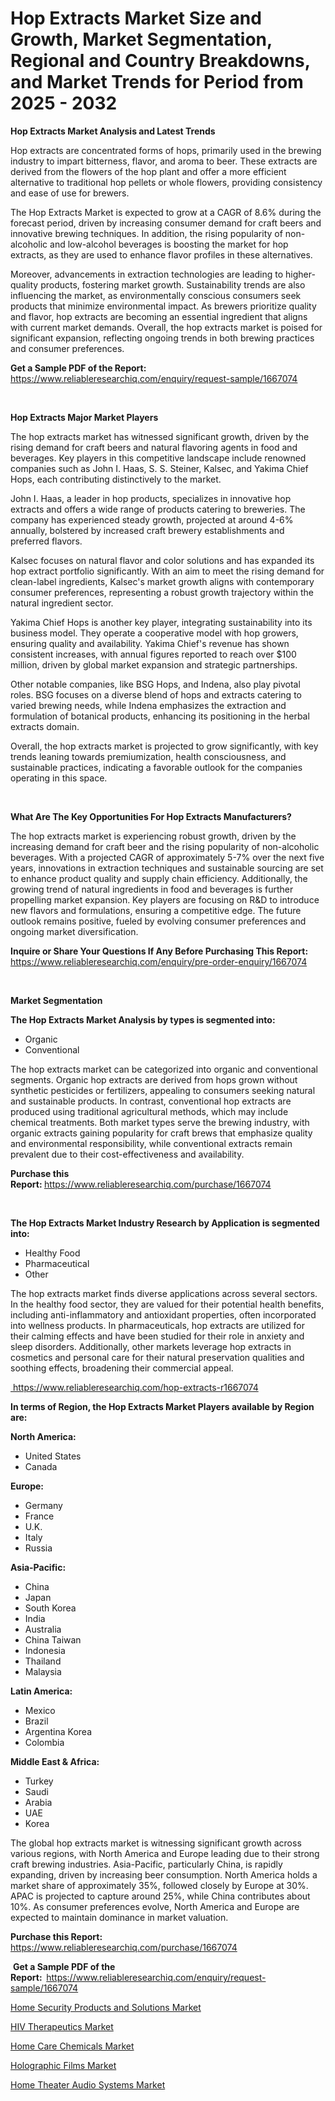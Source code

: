 <p><h1>Hop Extracts Market Size and Growth, Market Segmentation, Regional and Country Breakdowns, and Market Trends for Period from 2025 -  2032</h1></p><p><strong>Hop Extracts Market Analysis and Latest Trends</strong></p>
<p><p>Hop extracts are concentrated forms of hops, primarily used in the brewing industry to impart bitterness, flavor, and aroma to beer. These extracts are derived from the flowers of the hop plant and offer a more efficient alternative to traditional hop pellets or whole flowers, providing consistency and ease of use for brewers. </p><p>The Hop Extracts Market is expected to grow at a CAGR of 8.6% during the forecast period, driven by increasing consumer demand for craft beers and innovative brewing techniques. In addition, the rising popularity of non-alcoholic and low-alcohol beverages is boosting the market for hop extracts, as they are used to enhance flavor profiles in these alternatives. </p><p>Moreover, advancements in extraction technologies are leading to higher-quality products, fostering market growth. Sustainability trends are also influencing the market, as environmentally conscious consumers seek products that minimize environmental impact. As brewers prioritize quality and flavor, hop extracts are becoming an essential ingredient that aligns with current market demands. Overall, the hop extracts market is poised for significant expansion, reflecting ongoing trends in both brewing practices and consumer preferences.</p></p>
<p><strong>Get a Sample PDF of the Report:&nbsp;</strong> <a href="https://www.reliableresearchiq.com/enquiry/request-sample/1667074?utm_campaign=1082&utm_medium=2&utm_source=Github&utm_content=ia&utm_term=06032025&utm_id=hop-extracts">https://www.reliableresearchiq.com/enquiry/request-sample/1667074</a></p>
<p>&nbsp;</p>
<p><strong>Hop Extracts Major Market Players</strong></p>
<p><p>The hop extracts market has witnessed significant growth, driven by the rising demand for craft beers and natural flavoring agents in food and beverages. Key players in this competitive landscape include renowned companies such as John I. Haas, S. S. Steiner, Kalsec, and Yakima Chief Hops, each contributing distinctively to the market.</p><p>John I. Haas, a leader in hop products, specializes in innovative hop extracts and offers a wide range of products catering to breweries. The company has experienced steady growth, projected at around 4-6% annually, bolstered by increased craft brewery establishments and preferred flavors.</p><p>Kalsec focuses on natural flavor and color solutions and has expanded its hop extract portfolio significantly. With an aim to meet the rising demand for clean-label ingredients, Kalsec's market growth aligns with contemporary consumer preferences, representing a robust growth trajectory within the natural ingredient sector.</p><p>Yakima Chief Hops is another key player, integrating sustainability into its business model. They operate a cooperative model with hop growers, ensuring quality and availability. Yakima Chief's revenue has shown consistent increases, with annual figures reported to reach over $100 million, driven by global market expansion and strategic partnerships.</p><p>Other notable companies, like BSG Hops, and Indena, also play pivotal roles. BSG focuses on a diverse blend of hops and extracts catering to varied brewing needs, while Indena emphasizes the extraction and formulation of botanical products, enhancing its positioning in the herbal extracts domain.</p><p>Overall, the hop extracts market is projected to grow significantly, with key trends leaning towards premiumization, health consciousness, and sustainable practices, indicating a favorable outlook for the companies operating in this space.</p></p>
<p>&nbsp;</p>
<p><strong>What Are The Key Opportunities For Hop Extracts Manufacturers?</strong></p>
<p><p>The hop extracts market is experiencing robust growth, driven by the increasing demand for craft beer and the rising popularity of non-alcoholic beverages. With a projected CAGR of approximately 5-7% over the next five years, innovations in extraction techniques and sustainable sourcing are set to enhance product quality and supply chain efficiency. Additionally, the growing trend of natural ingredients in food and beverages is further propelling market expansion. Key players are focusing on R&D to introduce new flavors and formulations, ensuring a competitive edge. The future outlook remains positive, fueled by evolving consumer preferences and ongoing market diversification.</p></p>
<p><strong>Inquire or Share Your Questions If Any Before Purchasing This Report:</strong> <a href="https://www.reliableresearchiq.com/enquiry/pre-order-enquiry/1667074?utm_campaign=1082&utm_medium=2&utm_source=Github&utm_content=ia&utm_term=06032025&utm_id=hop-extracts">https://www.reliableresearchiq.com/enquiry/pre-order-enquiry/1667074</a></p>
<p>&nbsp;</p>
<p><strong>Market Segmentation</strong></p>
<p><strong>The Hop Extracts Market Analysis by types is segmented into:</strong></p>
<p><ul><li>Organic</li><li>Conventional</li></ul></p>
<p><p>The hop extracts market can be categorized into organic and conventional segments. Organic hop extracts are derived from hops grown without synthetic pesticides or fertilizers, appealing to consumers seeking natural and sustainable products. In contrast, conventional hop extracts are produced using traditional agricultural methods, which may include chemical treatments. Both market types serve the brewing industry, with organic extracts gaining popularity for craft brews that emphasize quality and environmental responsibility, while conventional extracts remain prevalent due to their cost-effectiveness and availability.</p></p>
<p><strong>Purchase this Report:&nbsp;</strong><a href="https://www.reliableresearchiq.com/purchase/1667074?utm_campaign=1082&utm_medium=2&utm_source=Github&utm_content=ia&utm_term=06032025&utm_id=hop-extracts">https://www.reliableresearchiq.com/purchase/1667074</a></p>
<p>&nbsp;</p>
<p><strong>The Hop Extracts Market Industry Research by Application is segmented into:</strong></p>
<p><ul><li>Healthy Food</li><li>Pharmaceutical</li><li>Other</li></ul></p>
<p><p>The hop extracts market finds diverse applications across several sectors. In the healthy food sector, they are valued for their potential health benefits, including anti-inflammatory and antioxidant properties, often incorporated into wellness products. In pharmaceuticals, hop extracts are utilized for their calming effects and have been studied for their role in anxiety and sleep disorders. Additionally, other markets leverage hop extracts in cosmetics and personal care for their natural preservation qualities and soothing effects, broadening their commercial appeal.</p></p>
<p><a href="https://www.reliableresearchiq.com/hop-extracts-r1667074?utm_campaign=1082&utm_medium=2&utm_source=Github&utm_content=ia&utm_term=06032025&utm_id=hop-extracts">&nbsp;https://www.reliableresearchiq.com/hop-extracts-r1667074</a></p>
<p><strong>In terms of Region, the Hop Extracts Market Players available by Region are:</strong></p>
<p>
    <p> <strong> North America: </strong>
        <ul>
            <li>United States</li>
            <li>Canada</li>
        </ul>
        </p> 
    <p> <strong> Europe: </strong>
        <ul>
            <li>Germany</li>
            <li>France</li>
            <li>U.K.</li>
            <li>Italy</li>
            <li>Russia</li>
        </ul>
        </p> 
    <p> <strong> Asia-Pacific: </strong>
        <ul>
            <li>China</li>
            <li>Japan</li>
            <li>South Korea</li>
            <li>India</li>
            <li>Australia</li>
            <li>China Taiwan</li>
            <li>Indonesia</li>
            <li>Thailand</li>
            <li>Malaysia</li>
        </ul>
        </p> 
    <p> <strong> Latin America: </strong>
        <ul>
            <li>Mexico</li>
            <li>Brazil</li>
            <li>Argentina Korea</li>
            <li>Colombia</li>
        </ul>
        </p> 
    <p> <strong> Middle East & Africa: </strong>
        <ul>
            <li>Turkey</li>
            <li>Saudi</li>
            <li>Arabia</li>
            <li>UAE</li>
            <li>Korea</li>
        </ul>
    </p>
    </p>
<p><p>The global hop extracts market is witnessing significant growth across various regions, with North America and Europe leading due to their strong craft brewing industries. Asia-Pacific, particularly China, is rapidly expanding, driven by increasing beer consumption. North America holds a market share of approximately 35%, followed closely by Europe at 30%. APAC is projected to capture around 25%, while China contributes about 10%. As consumer preferences evolve, North America and Europe are expected to maintain dominance in market valuation.</p></p>
<p><strong>Purchase this Report: </strong><a href="https://www.reliableresearchiq.com/purchase/1667074?utm_campaign=1082&utm_medium=2&utm_source=Github&utm_content=ia&utm_term=06032025&utm_id=hop-extracts">https://www.reliableresearchiq.com/purchase/1667074</a></p>
<p>&nbsp;<strong>Get a Sample PDF of the Report:&nbsp;&nbsp;</strong><a href="https://www.reliableresearchiq.com/enquiry/request-sample/1667074?utm_campaign=1082&utm_medium=2&utm_source=Github&utm_content=ia&utm_term=06032025&utm_id=hop-extracts">https://www.reliableresearchiq.com/enquiry/request-sample/1667074</a></p>
<p><strong></strong></p>
<p><p><a href="https://github.com/owaysusing/Market-Research-Report-List-1/blob/main/home-security-products-and-solutions-market.md?utm_campaign=1082&utm_medium=2&utm_source=Github&utm_content=ia&utm_term=06032025&utm_id=hop-extracts">Home Security Products and Solutions Market</a></p><p><a href="https://github.com/skoppmerlib9/Market-Research-Report-List-1/blob/main/hiv-therapeutics-market.md?utm_campaign=1082&utm_medium=2&utm_source=Github&utm_content=ia&utm_term=06032025&utm_id=hop-extracts">HIV Therapeutics Market</a></p><p><a href="https://github.com/aijazdeitzbq/Market-Research-Report-List-1/blob/main/home-care-chemicals-market.md?utm_campaign=1082&utm_medium=2&utm_source=Github&utm_content=ia&utm_term=06032025&utm_id=hop-extracts">Home Care Chemicals Market</a></p><p><a href="https://github.com/gambokaiohjr/Market-Research-Report-List-1/blob/main/holographic-films-market.md?utm_campaign=1082&utm_medium=2&utm_source=Github&utm_content=ia&utm_term=06032025&utm_id=hop-extracts">Holographic Films Market</a></p><p><a href="https://github.com/monacaquddus/Market-Research-Report-List-1/blob/main/home-theater-audio-systems-market.md?utm_campaign=1082&utm_medium=2&utm_source=Github&utm_content=ia&utm_term=06032025&utm_id=hop-extracts">Home Theater Audio Systems Market</a></p></p>